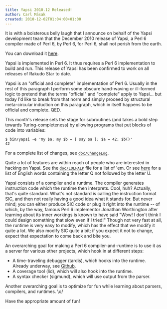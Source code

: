 ```yaml
---
title: Yapsi 2010.12 Released!
author: Carl Mäsak
created: 2010-12-02T01:04:00+01:00
---
```

It is with a boisterous belly laugh that I announce on behalf of the Yapsi
development team that the December 2010 release of Yapsi, a Perl 6 compiler
made of Perl 6, by Perl 6, for Perl 6, shall not perish from the earth.

You can download it [here](http://github.com/downloads/masak/yapsi/yapsi-2010.12.tar.gz).

Yapsi is implemented in Perl 6. It thus requires a Perl 6 implementation to
build and run. This release of Yapsi has been confirmed to work on all
releases of Rakudo Star to date.

Yapsi is an "official and complete" implementation of Perl 6. Usually in
the rest of this paragraph I perform some obscure hand-waving or
ill-formed logic to pretend that the terms "official" and "complete"
apply to Yapsi... but today I'd like to break from that norm and simply
proceed by structural meta-circular induction on this paragraph, which
in itself happens to be official and complete. QED.

This month's release sets the stage for subroutines (and takes a bold step
towards Turing-completeness) by allowing programs that put blocks of code
into variables:

    $ bin/yapsi -e 'my $a; my $b = { say $a }; $a = 42; $b()'
    42

For a complete list of changes, see [`doc/ChangeLog`](http://github.com/masak/yapsi/blob/master/doc/ChangeLog).

Quite a lot of features are within reach of people who are interested in
hacking on Yapsi. See the [`doc/LOLHALP`](http://github.com/masak/yapsi/blob/master/doc/LOLHALP) file for a list of 'em. Or see
[here](http://en.wikipedia.org/wiki/List_of_English_words_containing_Q_not_followed_by_U)
for a list of English words containing the letter Q not followed by the
letter U.

Yapsi consists of a compiler and a runtime. The compiler generates instruction
code which the runtime then interprets. Cool, huh? Actually, that's quite
standard. What's not standard is calling the instruction format SIC, and then
not really having a good idea what it stands for. But never mind; you can
either produce SIC code or plug it right into the runtime -- of which, by
the way, famous Perl 6 implementor Jonathan Worthington after learning
about its inner workings is known to have said "Wow! I don't think I could
design something that slow even if I tried!" Though not very fast at all, the
runtime is very easy to modify, which has the effect that we modify it quite
a lot. We also modify SIC quite a bit; if you expect it not to change,
expect that expectation to come back and bite you.

An overarching goal for making a Perl 6 compiler-and-runtime is to use it as
a server for various other projects, which hook in at different steps:

* A time-traveling debugger (tardis), which hooks into the runtime.
  Already underway, see [Github](http://github.com/masak/tardis).
* A coverage tool (lid), which will also hook into the runtime.
* A syntax checker (sigmund), which will use output from the parser.

Another overarching goal is to optimize for fun while learning about parsers,
compilers, and runtimes. \o/

Have the appropriate amount of fun!
